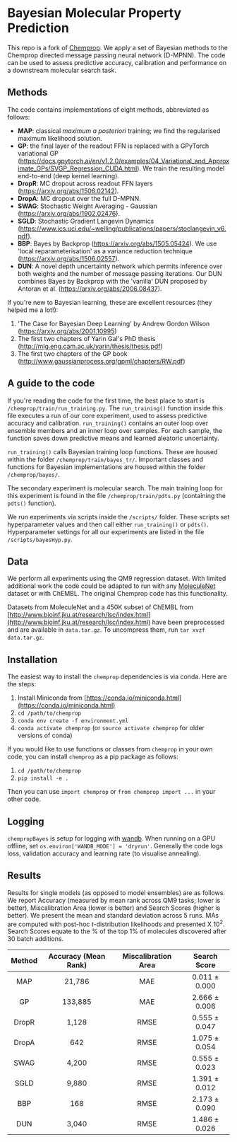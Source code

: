 # Bayesian Molecular Property Prediction

This repo is a fork of [Chemprop](https://github.com/chemprop/chemprop). We apply a set of Bayesian methods to the Chemprop directed message passing neural network (D-MPNN). The code can be used to assess predictive accuracy, calibration and performance on a downstream molecular search task.

## Methods

The code contains implementations of eight methods, abbreviated as follows:
* **MAP**: classical *maximum a posteriori* training; we find the regularised maximum likelihood solution.
* **GP**: the final layer of the readout FFN is replaced with a GPyTorch variational GP (https://docs.gpytorch.ai/en/v1.2.0/examples/04_Variational_and_Approximate_GPs/SVGP_Regression_CUDA.html). We train the resulting model end-to-end (deep kernel learning).
* **DropR**: MC dropout across readout FFN layers (https://arxiv.org/abs/1506.02142).
* **DropA**: MC dropout over the full D-MPNN.
* **SWAG**: Stochastic Weight Averaging - Gaussian (https://arxiv.org/abs/1902.02476).
* **SGLD**: Stochastic Gradient Langevin Dynamics (https://www.ics.uci.edu/~welling/publications/papers/stoclangevin_v6.pdf).
* **BBP**: Bayes by Backprop (https://arxiv.org/abs/1505.05424). We use 'local reparameterisation' as a variance reduction technique (https://arxiv.org/abs/1506.02557).
* **DUN**: A novel depth uncertainty network which permits inference over both weights and the number of message passing iterations. Our DUN combines Bayes by Backprop with the 'vanilla' DUN proposed by Antoran et al. (https://arxiv.org/abs/2006.08437).

If you're new to Bayesian learning, these are excellent resources (they helped me a lot!):
1. 'The Case for Bayesian Deep Learning' by Andrew Gordon Wilson (https://arxiv.org/abs/2001.10995)
2. The first two chapters of Yarin Gal's PhD thesis (http://mlg.eng.cam.ac.uk/yarin/thesis/thesis.pdf)
3. The first two chapters of the GP book (http://www.gaussianprocess.org/gpml/chapters/RW.pdf)

## A guide to the code

If you're reading the code for the first time, the best place to start is `/chemprop/train/run_training.py`. The `run_training()` function inside this file executes a run of our core experiment, used to assess predictive accuracy and calibration. `run_training()` contains an outer loop over ensemble members and an inner loop over samples. For each sample, the function saves down predictive means and learned aleatoric uncertainty.

`run_training()` calls Bayesian training loop functions. These are housed within the folder `/chemprop/train/bayes_tr/`. Important classes and functions for Bayesian implementations are housed within the folder `/chemprop/bayes/`.

The secondary experiment is molecular search. The main training loop for this experiment is found in the file `/chemprop/train/pdts.py` (containing the `pdts()` function).

We run experiments via scripts inside the `/scripts/` folder. These scripts set hyperparameter values and then call either `run_training()` or `pdts()`. Hyperparameter settings for all our experiments are listed in the file `/scripts/bayesHyp.py`.

## Data

We perform all experiments using the QM9 regression dataset. With limited additional work the code could be adapted to run with any [MoleculeNet](http://moleculenet.ai/) dataset or with ChEMBL. The original Chemprop code has this functionality.

Datasets from MoleculeNet and a 450K subset of ChEMBL from [http://www.bioinf.jku.at/research/lsc/index.html](http://www.bioinf.jku.at/research/lsc/index.html) have been preprocessed and are available in `data.tar.gz`. To uncompress them, run `tar xvzf data.tar.gz`.

## Installation

The easiest way to install the `chemprop` dependencies is via conda. Here are the steps:

1. Install Miniconda from [https://conda.io/miniconda.html](https://conda.io/miniconda.html)
2. `cd /path/to/chemprop`
3. `conda env create -f environment.yml`
4. `conda activate chemprop` (or `source activate chemprop` for older versions of conda)

If you would like to use functions or classes from `chemprop` in your own code, you can install `chemprop` as a pip package as follows:

1. `cd /path/to/chemprop`
2. `pip install -e .`

Then you can use `import chemprop` or `from chemprop import ...` in your other code.

## Logging

`chempropBayes` is setup for logging with [wandb](https://www.wandb.com/). When running on a GPU offline, set `os.environ['WANDB_MODE'] = 'dryrun'`. Generally the code logs loss, validation accuracy and learning rate (to visualise annealing).

## Results

Results for single models (as opposed to model ensembles) are as follows. We report Accuracy (measured by mean rank across QM9 tasks; lower is better), Miscalibration Area (lower is better) and Search Scores (higher is better). We present the mean and standard deviation across 5 runs. MAs are computed with post-hoc *t*-distribution likelihoods and presented X 10<sup>2</sup>. Search Scores equate to the % of the top 1% of molecules discovered after 30 batch additions.


Method | Accuracy (Mean Rank) | Miscalibration Area | Search Score |
| :---: | :---: | :---: | :---: |
MAP | 21,786 | MAE | 0.011 ± 0.000 |
GP | 133,885 | MAE | 2.666 ± 0.006 |
DropR | 1,128 | RMSE | 0.555 ± 0.047 |
DropA | 642 | RMSE | 1.075 ± 0.054 |
SWAG | 4,200 | RMSE | 0.555 ± 0.023 |
SGLD | 9,880 | RMSE | 1.391 ± 0.012 |
BBP | 168 | RMSE | 2.173 ± 0.090 |
DUN | 3,040 | RMSE | 1.486 ± 0.026 |
